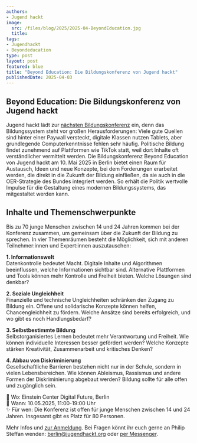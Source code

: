```yaml
---
authors:
- Jugend hackt
image: 
  src: /files/blog/2025/2025-04-BeyondEducation.jpg
  title:
tags:
- Jugendhackt
- Beyondeducation
type: post
layout: post
featured: blue
title: "Beyond Education: Die Bildungskonferenz von Jugend hackt"
publishedDate: 2025-04-03
---
```


## Beyond Education: Die Bildungskonferenz von Jugend hackt

Jugend hackt lädt zur [nächsten Bildungskonferenz](https://jugendhackt.org/events/konferenz-beyond-education/) ein, denn das Bildungssystem steht vor großen Herausforderungen: Viele gute Quellen sind hinter einer Paywall versteckt, digitale Klassen nutzen Tablets, aber grundlegende Computerkenntnisse fehlen sehr häufig. Politische Bildung findet zunehmend auf Plattformen wie TikTok statt, weil dort Inhalte oft verständlicher vermittelt werden. Die Bildungskonferenz Beyond Education von Jugend hackt am 10. Mai 2025 in Berlin bietet einen Raum für Austausch, Ideen und neue Konzepte, bei dem Forderungen erarbeitet werden, die direkt in die Zukunft der Bildung einfließen, da sie auch in die OER-Strategie des Bundes integriert werden. So erhält die Politik wertvolle Impulse für die Gestaltung eines modernen Bildungssystems, das mitgestaltet werden kann.

## Inhalte und Themenschwerpunkte

Bis zu 70 junge Menschen zwischen 14 und 24 Jahren kommen bei der Konferenz zusammen, um gemeinsam über die Zukunft der Bildung zu sprechen. In vier Themenräumen besteht die Möglichkeit, sich mit anderen Teilnehmer:innen und Expert:innen auszutauschen:

**1. Informationswelt**<br>
Datenkontrolle bedeutet Macht. Digitale Inhalte und Algorithmen beeinflussen, welche Informationen sichtbar sind. Alternative Plattformen und Tools können mehr Kontrolle und Freiheit bieten. Welche Lösungen sind denkbar?

**2. Soziale Ungleichheit**<br>
Finanzielle und technische Ungleichheiten schränken den Zugang zu Bildung ein. Offene und solidarische Konzepte können helfen, Chancengleichheit zu fördern. Welche Ansätze sind bereits erfolgreich, und wo gibt es noch Handlungsbedarf?

**3. Selbstbestimmte Bildung**<br>
Selbstorganisiertes Lernen bedeutet mehr Verantwortung und Freiheit. Wie können individuelle Interessen besser gefördert werden? Welche Konzepte stärken Kreativität, Zusammenarbeit und kritisches Denken?

**4. Abbau von Diskriminierung**<br>
Gesellschaftliche Barrieren bestehen nicht nur in der Schule, sondern in vielen Lebensbereichen. Wie können Ableismus, Rassismus und andere Formen der Diskriminierung abgebaut werden? Bildung sollte für alle offen und zugänglich sein.

📌 Wo: Einstein Center Digital Future, Berlin<br>
📆 Wann: 10.05.2025, 11:00-19:00 Uhr<br>
✨ Für wen: Die Konferenz ist offen für junge Menschen zwischen 14 und 24 Jahren. Insgesamt gibt es Platz für 80 Personen.

Mehr Infos und [zur Anmeldung](https://anmeldung.jugendhackt.org/konferenz/beyondedu25/). Bei Fragen könnt ihr euch gerne an Philip Steffan wenden: berlin@jugendhackt.org oder [per Messenger](https://jugendhackt.org/kontakt/).
